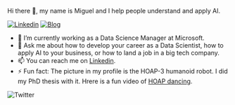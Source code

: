 Hi there 👋, my name is Miguel and I help people understand and apply AI.

<!--[![Twitter](https://img.shields.io/twitter/follow/miguelgfierro?style=social)](https://twitter.com/intent/follow?screen_name=miguelgfierro)-->
[![Linkedin](https://img.shields.io/badge/Linkedin-Follow%20Miguel-blue?logo=linkedin)](https://www.linkedin.com/in/miguelgfierro/)
[![Blog](https://img.shields.io/badge/Blog-Visit%20miguelgfierro.com-blue.svg)](https://miguelgfierro.com?utm_source=github.com&utm_medium=profile&utm_campaign=publications)


- 🔭 I’m currently working as a Data Science Manager at Microsoft.
- 💬 Ask me about how to develop your career as a Data Scientist, how to apply AI to your business, or how to land a job in a big tech company.
- 📫 You can reach me on [Linkedin](https://www.linkedin.com/in/miguelgfierro/).
- ⚡ Fun fact: The picture in my profile is the HOAP-3 humanoid robot. I did my PhD thesis with it. Hrere is a fun video of [HOAP dancing](https://www.youtube.com/watch?v=fbu2cYW08HQ).

![Twitter](https://github-readme-stats.vercel.app/api?username=miguelgfierro&count_private=true&show_icons=true&theme=merko&include_all_commits=true&hide=contribs)

